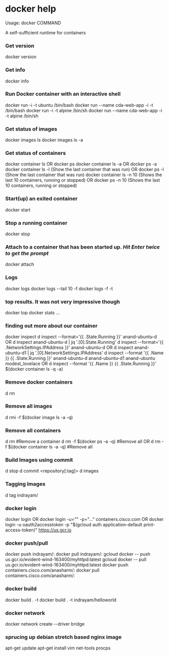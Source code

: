 # docker help
Usage:  docker COMMAND

A self-sufficient runtime for containers

### Get version
docker version

### Get info
docker info

### Run Docker container with an interactive shell
docker run -i -t ubuntu /bin/bash
docker run --name cda-web-app -i -t /bin/bash
docker run -i -t alpine /bin/sh
docker run --name cda-web-app -i -t alpine /bin/sh

### Get status of images
docker images ls
docker images ls -a

### Get status of containers
docker container ls 
OR
docker ps
docker container ls -a
OR
docker ps -a
docker container ls -l (Show the last container that was run)
OR
docker ps -l (Show the last container that was run)
docker container ls -n 10 (Shows the last 10 containers, running or stopped)
OR
docker ps -n 10 (Shows the last 10 containers, running or stopped)

### Start(up) an exited container
docker start <container name or uuid>

### Stop a running container
docker stop <container name or uuid>

### Attach to a container that has been started up. ***Hit Enter twice to get the prompt***
docker attach <container name or uuid> 

### Logs
docker logs <container name or uuid>
docker logs --tail 10 -f <container name or uuid>
docker logs -f -t <container name or uuid>

### top results. It was not very impressive though
docker top <container name or uuid>
docker stats <container name or uuid> <container name or uuid>...

### finding out more about our container
docker inspect <container name or uuid>
d inspect --format='{{ .State.Running }}' anand-ubuntu-d
OR
d inspect anand-ubuntu-d | jq '.[0].State.Running'
d inspect --format='{{ .NetworkSettings.IPAddress }}' anand-ubuntu-d
OR
d inspect anand-ubuntu-d1 | jq '.[0].NetworkSettings.IPAddress'
d inspect --format '{{ .Name }} {{ .State.Running }}' anand-ubuntu-d anand-ubuntu-d1 anand-ubuntu modest_lovelace
OR
d inspect --format '{{ .Name }} {{ .State.Running }}' $(docker container ls -q -a)

### Remove docker containers
d rm <container name or uuid>

### Remove all images
d rmi -f $(docker image ls -a -q)

### Remove all containers
d rm <container name or uuid> #Remove a container
d rm -f $(docker ps -a -q) #Remove all
OR
d rm -f $(docker container ls -a -q) #Remove all

### Build Images using commit
d stop <container name or uuid>
d commit <container name or uuid> <repository[:tag]>
d images

### Tagging Images
d tag <source-image> indrayam/<target-image>

### docker login
docker login
OR
docker login -u="<userid>" -p="..." containers.cisco.com
OR
docker login -u oauth2accesstoken -p "$(gcloud auth application-default print-access-token)" https://us.gcr.io

### docker push/pull
docker push indrayam/<image-name>:<tag>
docker pull indrayam/<image-name>:<tag>
gcloud docker -- push us.gcr.io/evident-wind-163400/myhttpd:latest
gcloud docker -- pull us.gcr.io/evident-wind-163400/myhttpd:latest
docker push containers.cisco.com/anasharm/<image-name>:<tag>
docker pull containers.cisco.com/anasharm/<image-name>:<tag>

### docker build
docker build . -t <tag-name>
docker build . -t indrayam/helloworld

### docker network
docker network create --driver bridge <network-name>

### sprucing up debian stretch based nginx image 
apt-get update
apt-get install vim net-tools procps
